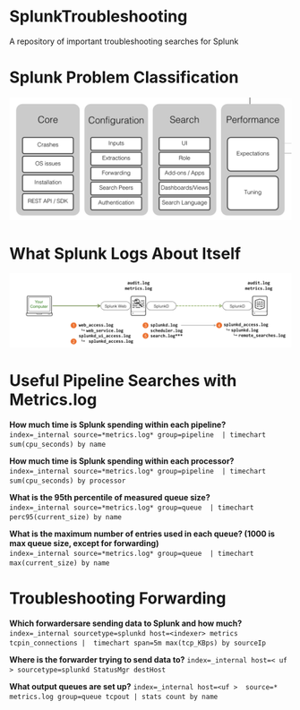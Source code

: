 # SplunkTroubleshooting
A repository of important troubleshooting searches for Splunk

# Splunk Problem Classification
![Image 1](https://github.com/splunkdevabhi/SplunkTroubleshooting/blob/master/Screen%20Shot%202020-09-29%20at%2010.59.44%20AM.png?raw=true)

# What Splunk Logs About Itself
![Image 2](https://github.com/splunkdevabhi/SplunkTroubleshooting/blob/master/What%20Splunk%20logs.png?raw=true) 

# Useful Pipeline Searches with Metrics.log

**How much time is Splunk spending within each pipeline?**
<br />`index=_internal source=*metrics.log* group=pipeline 
| timechart sum(cpu_seconds) by name`

**How much time is Splunk spending within each processor?**
<br />`index=_internal source=*metrics.log* group=pipeline 
| timechart sum(cpu_seconds) by processor`

**What is the 95th percentile of measured queue size?**
<br />`index=_internal source=*metrics.log* group=queue 
| timechart perc95(current_size) by name`

**What is the maximum number of entries used in each queue? 
(1000 is max queue size, except for forwarding)**
<br />`index=_internal source=*metrics.log* group=queue 
| timechart max(current_size) by name`


# Troubleshooting Forwarding 

**Which forwardersare sending data to Splunk and how much?**
`index=_internal sourcetype=splunkd host=<indexer> metrics tcpin_connections
|  timechart span=5m max(tcp_KBps) by sourceIp`

**Where is the forwarder trying to send data to?**
`index=_internal host=< uf > sourcetype=splunkd StatusMgr destHost`

**What output queues are set up?**
`index=_internal host=<uf >  source=* metrics.log group=queue tcpout
| stats count by name`


